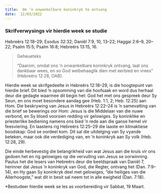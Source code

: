 ```yaml
---
title:  Om ’n onwankelbare koninkryk te ontvang
date:  12/03/2022
---
```


### Skrifverwysings vir hierdie week se studie
Hebreërs 12:18–29; Exodus 32:32; Daniël 7:9, 10, 13–22; Haggai 2:6–9, 20–22; Psalm 15:5; Psalm 16:8; Hebreërs 13:15, 16.

> <p>Geheueteks</p>
> “Daarom, omdat ons ’n onwankelbare koninkryk ontvang, laat ons dankbaar wees, en so God welbehaaglik dien met eerbied en vrees” (Hebreërs  12:28, OAB).

Hierdie week se skrifgedeelte in Hebreërs 12:18–29, is die hoogtepunt van hierdie brief. Dit bied ’n opsomming van die hoofsaak en word dus herhaal deur die gedagte waarmee dit begin het: God het met ons gespreek deur Sy Seun, en ons moet besondere aandag gee (Heb. 1:1, 2; Heb. 12:25) aan Hom. Die beskrywing van Jesus in Hebreërs 12:22–24 is ’n samevatting van die brief se bewerings oor Hom: Jesus is die Middelaar van die nuwe verbond, en Sy bloed voorsien redding vir gelowiges. Sy koninklike en priesterlike bediening namens ons bied ’n rede aan die ganse hemel vir feesviering. En laastens rig Hebreërs 12:25–29 die laaste en klimaktiese boodskap:  God se oordeel kom. Dit sal die uitdelging van Sy vyande beteken, maar ook die verdediging van, en ’n koninkryk aan Sy volk (Heb. 12:28, 29).

Die einde herbevestig die belangrikheid van wat Jesus aan die kruis vir ons gedoen het en rig gelowiges op die vervulling van Jesus se oorwinning. Paulus het die lesers van Hebreërs deur die beeldspraak van Daniël 7, herinner dat Jesus ’n koninkryk van God, die Regter, ontvang het (Dan. 7:9–14), en Hy gaan Sy koninkryk deel met gelowiges, “die heiliges van die Allerhoogste,” wat  dit in besit sal neem tot in alle ewigheid (Dan. 7:18).

*Bestudeer hierdie week se les as voorbereiding vir Sabbat, 19 Maart.